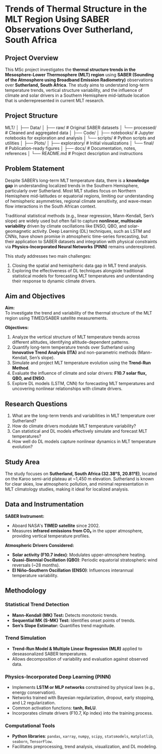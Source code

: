 # Trends of Thermal Structure in the MLT Region Using SABER Observations Over Sutherland, South Africa

## Project Overview

This MSc project investigates the **thermal structure trends in the Mesosphere-Lower Thermosphere (MLT) region** using **SABER (Sounding of the Atmosphere using Broadband Emission Radiometry)** observations over **Sutherland, South Africa**. The study aims to understand long-term temperature trends, vertical structure variability, and the influence of climate and solar drivers in a Southern Hemisphere mid-latitude location that is underrepresented in current MLT research.

## Project Structure

MLT/
│
├── Data/
│ ├── raw/ # Original SABER datasets
│ └── processed/ # Cleaned and aggregated data
│
├── Code/
│ ├── notebooks/ # Jupyter notebooks for exploration and analysis
│ └── scripts/ # Python scripts and utilities
│
├── Plots/
│ ├── exploratory/ # Initial visualizations
│ └── final/ # Publication-ready figures
│
├── docs/ # Documentation, notes, references
│
└── README.md # Project description and instructions

## Problem Statement

Despite SABER’s long-term MLT temperature data, there is a **knowledge gap** in understanding localized trends in the Southern Hemisphere, particularly over Sutherland. Most MLT studies focus on Northern Hemisphere mid-latitudes or equatorial regions, limiting our understanding of hemispheric asymmetries, regional climate sensitivity, and wave-mean flow interactions in the South African context.

Traditional statistical methods (e.g., linear regression, Mann-Kendall, Sen’s slope) are widely used but often fail to capture **nonlinear, multiscale variability** driven by climate oscillations like ENSO, QBO, and solar-geomagnetic activity. Deep Learning (DL) techniques, such as LSTM and CNNs, have shown promise in atmospheric time-series forecasting, but their application to SABER datasets and integration with physical constraints via **Physics-Incorporated Neural Networks (PINN)** remains underexplored.

This study addresses two main challenges:  
1. Closing the spatial and hemispheric data gap in MLT trend analysis.  
2. Exploring the effectiveness of DL techniques alongside traditional statistical models for forecasting MLT temperatures and understanding their response to dynamic climate drivers.

## Aim and Objectives

**Aim:**  
To investigate the trend and variability of the thermal structure of the MLT region using TIMED/SABER satellite measurements.

**Objectives:**  
1. Analyze the vertical structure of MLT temperature trends across different altitudes, identifying altitude-dependent patterns.  
2. Quantify long-term temperature trends over Sutherland using **Innovative Trend Analysis (ITA)** and non-parametric methods (Mann-Kendall, Sen’s slope).  
3. Simulate and project MLT temperature evolution using the **Trend-Run Method**.  
4. Evaluate the influence of climate and solar drivers: **F10.7 solar flux, QBO, and ENSO**.  
5. Explore DL models (LSTM, CNN) for forecasting MLT temperatures and uncovering nonlinear relationships with climate drivers.

## Research Questions

1. What are the long-term trends and variabilities in MLT temperature over Sutherland?  
2. How do climate drivers modulate MLT temperature variability?  
3. Can statistical and DL models effectively simulate and forecast MLT temperatures?  
4. How well do DL models capture nonlinear dynamics in MLT temperature evolution?

## Study Area

The study focuses on **Sutherland, South Africa (32.38°S, 20.81°E)**, located on the Karoo semi-arid plateau at ~1,450 m elevation. Sutherland is known for clear skies, low atmospheric pollution, and minimal representation in MLT climatology studies, making it ideal for localized analysis.

## Data and Instrumentation

**SABER Instrument:**  
- Aboard NASA's **TIMED satellite** since 2002.  
- Measures **infrared emissions from CO₂** in the upper atmosphere, providing vertical temperature profiles.  

**Atmospheric Drivers Considered:**  
- **Solar activity (F10.7 index)**: Modulates upper-atmosphere heating.  
- **Quasi-Biennial Oscillation (QBO)**: Periodic equatorial stratospheric wind reversals (~28 months).  
- **El Niño–Southern Oscillation (ENSO)**: Influences interannual temperature variability.  

## Methodology

### Statistical Trend Detection
- **Mann-Kendall (MK) Test:** Detects monotonic trends.  
- **Sequential MK (S-MK) Test:** Identifies onset points of trends.  
- **Sen’s Slope Estimator:** Quantifies trend magnitude.  

### Trend Simulation
- **Trend-Run Model & Multiple Linear Regression (MLR)** applied to deseasonalized SABER temperatures.  
- Allows decomposition of variability and evaluation against observed data.

### Physics-Incorporated Deep Learning (PINN)
- Implements **LSTM or MLP networks** constrained by physical laws (e.g., energy conservation).  
- Networks trained with Bayesian regularization, dropout, early stopping, and L2 regularization.  
- Common activation functions: **tanh, ReLU**.  
- Incorporates climate drivers (F10.7, Kp index) into the training process.

### Computational Tools
- **Python libraries**: `pandas`, `xarray`, `numpy`, `scipy`, `statsmodels`, `matplotlib`, `seaborn`, `TensorFlow`.  
- Facilitates preprocessing, trend analysis, visualization, and DL modeling.
